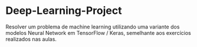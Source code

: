 # Deep-Learning-Project
Resolver um problema de machine learning utilizando uma variante dos modelos Neural  Network em TensorFlow / Keras, semelhante aos exercícios realizados nas aulas. 
